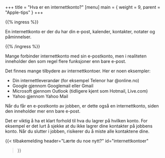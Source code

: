 +++
title = "Hva er en internettkonto?"
[menu]
main = { weight = 9, parent = "Apple-tips" }
+++

{{% ingress %}}

En internettkonto er der du har din e-post, kalender, kontakter, notater og påminnelser.

{{% /ingress %}}

Mange forbinder internettkonto med sin e-postkonto, men i realiteten inneholder den som regel flere
funksjoner enn bare e-post.

Det finnes mange tilbydere av internettkontoer. Her er noen eksempler:

- Din internettleverandør (for eksempel Telenor har @online.no)
- Google gjennom Googlemail eller Gmail
- Microsoft gjennom Outlook (tidligere kjent som Hotmail, Live.com)
- Yahoo gjennom Yahoo Mail

Når du får en e-postkonto av jobben, er dette også en internettkonto, siden den inneholder mer enn
bare e-post.

Det er viktig å ha et klart forhold til hva du lagrer på hvilken konto. For eksempel er det lurt å
sjekke at du ikke lagrer dine kontakter på jobbens konto. Når du slutter i jobben, risikerer du
å miste alle kontaktene dine.

{{< tilbakemelding
header="Lærte du noe nytt?"
id="internettkontoer"
>}}
